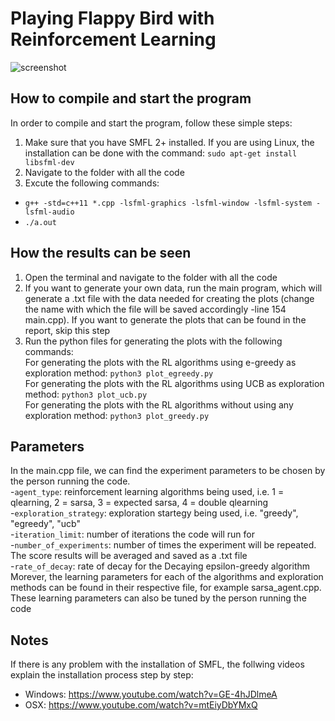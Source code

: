 # Playing Flappy Bird with Reinforcement Learning
![screenshot](https://denizbasgoren.github.io/sfml-flappy-bird/screenshots/s2.png)
## How to compile and start the program
In order to compile and start the program, follow these simple steps:
1) Make sure that you have SMFL 2+ installed. If you are using Linux, the installation can be done with the command:
```sudo apt-get install libsfml-dev```
2) Navigate to the folder with all the code
3) Excute the following commands:
- `g++ -std=c++11 *.cpp -lsfml-graphics -lsfml-window -lsfml-system -lsfml-audio`
- `./a.out`
## How the results can be seen
1) Open the terminal and navigate to the folder with all the code
2) If you want to generate your own data, run the main program, which will generate a .txt file with the data needed for creating the plots (change the name with which the file will be saved accordingly -line 154 main.cpp). If you want to generate the plots that can be found in the report, skip this step
3) Run the python files for generating the plots with the following commands:<br>
For generating the plots with the RL algorithms using e-greedy as exploration method: ```python3 plot_egreedy.py```<br>
For generating the plots with the RL algorithms using UCB as exploration method: ```python3 plot_ucb.py```<br>
For generating the plots with the RL algorithms without using any exploration method: ```python3 plot_greedy.py```<br>
## Parameters
In the main.cpp file, we can find the experiment parameters to be chosen by the person running the code. <br>
-```agent_type```: reinforcement learning algorithms being used, i.e. 1 = qlearning, 2 = sarsa, 3 = expected sarsa, 4 = double qlearning<br>
-```exploration_strategy```: exploration startegy being used, i.e. "greedy", "egreedy", "ucb"<br>
-```iteration_limit```: number of iterations the code will run for<br>
-```number_of_experiments```: number of times the experiment will be repeated. The score results will be averaged and saved as a .txt file<br>
-```rate_of_decay```: rate of decay for the Decaying epsilon-greedy algorithm<br>
Morever, the learning parameters for each of the algorithms and exploration methods can be found in their respective file, for example sarsa_agent.cpp. These learning parameters can also be tuned by the person running the code
## Notes
If there is any problem with the installation of SMFL, the follwing videos explain the installation process step by step:
- Windows: https://www.youtube.com/watch?v=GE-4hJDlmeA
- OSX: https://www.youtube.com/watch?v=mtEiyDbYMxQ
